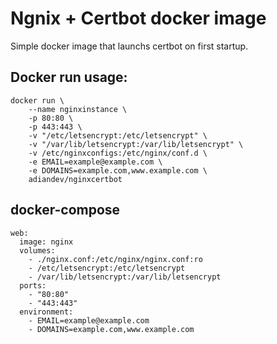 # Ngnix + Certbot docker image

Simple docker image that launchs certbot on first startup.

## Docker run usage:

```
docker run \
	--name nginxinstance \
	-p 80:80 \
	-p 443:443 \
	-v "/etc/letsencrypt:/etc/letsencrypt" \
	-v "/var/lib/letsencrypt:/var/lib/letsencrypt" \
	-v /etc/nginxconfigs:/etc/nginx/conf.d \
	-e EMAIL=example@example.com \
	-e DOMAINS=example.com,www.example.com \
	adiandev/nginxcertbot
```
## docker-compose

```
web:
  image: nginx
  volumes:
    - ./nginx.conf:/etc/nginx/nginx.conf:ro
	- /etc/letsencrypt:/etc/letsencrypt
	- /var/lib/letsencrypt:/var/lib/letsencrypt
  ports:
    - "80:80"
    - "443:443"
  environment:
    - EMAIL=example@example.com
	- DOMAINS=example.com,www.example.com
```


